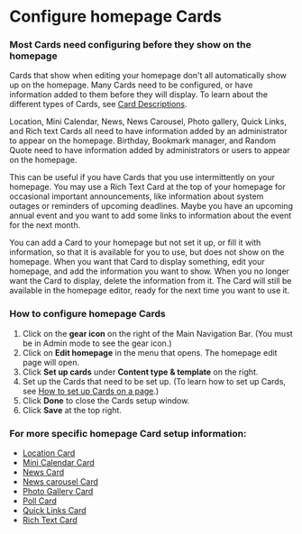 # Configure homepage Cards



### Most Cards need configuring before they show on the homepage

Cards that show when editing your homepage don't all automatically show up on the homepage. Many Cards need to be configured, or have information added to them before they will display. To learn about the different types of Cards, see [Card Descriptions](../../overview-of-cards/card-descriptions.md).  
  
Location, Mini Calendar, News, News Carousel, Photo gallery, Quick Links, and Rich text Cards all need to have information added by an administrator to appear on the homepage. Birthday, Bookmark manager, and Random Quote need to have information added by administrators or users to appear on the homepage.  
  
This can be useful if you have Cards that you use intermittently on your homepage. You may use a Rich Text Card at the top of your homepage for occasional important announcements, like information about system outages or reminders of upcoming deadlines. Maybe you have an upcoming annual event and you want to add some links to information about the event for the next month.  
  
You can add a Card to your homepage but not set it up, or fill it with information, so that it is available for you to use, but does not show on the homepage. When you want that Card to display something, edit your homepage, and add the information you want to show. When you no longer want the Card to display, delete the information from it. The Card will still be available in the homepage editor, ready for the next time you want to use it.

### How to configure homepage Cards

1. Click on the **gear icon** on the right of the Main Navigation Bar. \(You must be in Admin mode to see the gear icon.\)
2. Click on **Edit homepage** in the menu that opens. The homepage edit page will open.
3. Click **Set up cards** under **Content type & template** on the right.
4. Set up the Cards that need to be set up. \(To learn how to set up Cards, see [How to set up Cards on a page](../../../../using-thoughtfarmer/add-pages-and-sections/set-up-cards/).\)
5. Click **Done** to close the Cards setup window.
6. Click **Save** at the top right.​

### For more specific homepage Card setup information:

* [Location Card](../../../../using-thoughtfarmer/add-pages-and-sections/set-up-cards/location-card.md)
* [Mini Calendar Card](../../../../using-thoughtfarmer/add-pages-and-sections/set-up-cards/mini-calendar-card.md)
* [News Card](news-cards/)
* [News carousel Card](news-carousel-card.md)
* [Photo Gallery Card](../../../../using-thoughtfarmer/add-pages-and-sections/set-up-cards/photo-collection-card.md)
* [Poll Card](../../../../using-thoughtfarmer/add-pages-and-sections/set-up-cards/poll-card.md)
* [Quick Links Card](../../../../using-thoughtfarmer/add-pages-and-sections/set-up-cards/quick-links-card.md)
* [Rich Text Card](../../../../using-thoughtfarmer/add-pages-and-sections/set-up-cards/rich-text-card.md)

